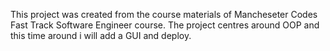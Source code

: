 This project was created from the course materials of Mancheseter Codes Fast Track Software Engineer course. 
The project centres around OOP and this time around i will add a GUI and deploy.